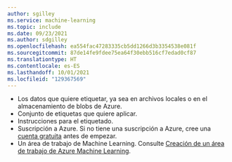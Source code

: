 ```yaml
---
author: sgilley
ms.service: machine-learning
ms.topic: include
ms.date: 09/23/2021
ms.author: sdgilley
ms.openlocfilehash: ea554fac47283335cb5dd1266d3b3354538e081f
ms.sourcegitcommit: 87de14fe9fdee75ea64f30ebb516cf7edad0cf87
ms.translationtype: HT
ms.contentlocale: es-ES
ms.lasthandoff: 10/01/2021
ms.locfileid: "129367569"
---
```

- Los datos que quiere etiquetar, ya sea en archivos locales o en el almacenamiento de blobs de Azure.
- Conjunto de etiquetas que quiere aplicar.
- Instrucciones para el etiquetado.
- Suscripción a Azure. Si no tiene una suscripción a Azure, cree una [cuenta gratuita](https://azure.microsoft.com/free/) antes de empezar.
- Un área de trabajo de Machine Learning. Consulte [Creación de un área de trabajo de Azure Machine Learning](../articles/machine-learning/how-to-manage-workspace.md).